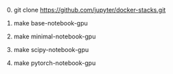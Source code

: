 0. git clone https://github.com/jupyter/docker-stacks.git

1. make base-notebook-gpu

2. make minimal-notebook-gpu

3. make scipy-notebook-gpu

4. make pytorch-notebook-gpu